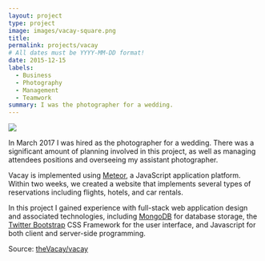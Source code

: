```yaml
---
layout: project
type: project
image: images/vacay-square.png
title: 
permalink: projects/vacay
# All dates must be YYYY-MM-DD format!
date: 2015-12-15
labels:
  - Business
  - Photography
  - Management
  - Teamwork
summary: I was the photographer for a wedding.
---
```


<img class="ui medium right floated rounded image" src="../images/vacay-home-page.png">

In March 2017 I was hired as the photographer for a wedding. There was a significant amount of planning involved in this project, as well as managing attendees positions and overseeing my assistant photographer. 

Vacay is implemented using [Meteor](http://meteor.com), a JavaScript application platform. Within two weeks, we created a website that implements several types of reservations including flights, hotels, and car rentals.

In this project I gained experience with full-stack web application design and associated technologies, including [MongoDB](http://mongodb.com) for database storage, the [Twitter Bootstrap](http://getbootstrap.com/) CSS Framework for the user interface, and Javascript for both client and server-side programming. 
 
Source: <a href="https://github.com/theVacay/vacay"><i class="large github icon"></i>theVacay/vacay</a>
